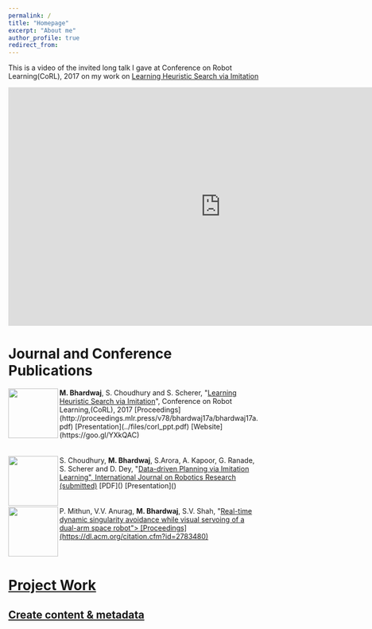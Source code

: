 ```yaml
---
permalink: /
title: "Homepage"
excerpt: "About me"
author_profile: true
redirect_from: 
---
```


This is a video of the invited long talk I gave at Conference on Robot Learning(CoRL), 2017 on my work on [Learning Heuristic Search via Imitation](https://mohakbhardwaj.github.io/SaIL/)
<iframe width="854" height="480" src="https://www.youtube.com/embed/OFmWo36N98U" frameborder="0" gesture="media" allow="encrypted-media" allowfullscreen></iframe>
<br>

Journal and Conference Publications
======

<img src="images/mstile-70x70.png" alt="" width="100" height="100" align="left">
<b>M. Bhardwaj</b>, S. Choudhury and S. Scherer, "<a href="">Learning Heuristic Search via Imitation</a>", Conference on Robot  Learning,(CoRL), 2017 [Proceedings](http://proceedings.mlr.press/v78/bhardwaj17a/bhardwaj17a.pdf) [Presentation](../files/corl_ppt.pdf) [Website](https://goo.gl/YXkQAC)
 <br>
 <br>
 <br>

<img src="images/mstile-70x70.png" alt="" width="100" height="100" align="left">
S. Choudhury, <b>M. Bhardwaj</b>, S.Arora, A. Kapoor, G. Ranade, S. Scherer and D. Dey, "<a href="">Data-driven Planning via Imitation Learning", International Journal on Robotics Research (submitted)</a> [PDF]() [Presentation]()
  <br>
  <br>
  <br>

<img src="images/mstile-70x70.png" alt="" width="100" height="100" align="left">
P. Mithun, V.V. Anurag, <b>M. Bhardwaj</b>, S.V. Shah, "<a href="">Real-time dynamic singularity avoidance while visual servoing of a dual-arm space robot"> [Proceedings](https://dl.acm.org/citation.cfm?id=2783480)
  <br>
  <br>
  <br>

Project Work
======

Create content & metadata
------

